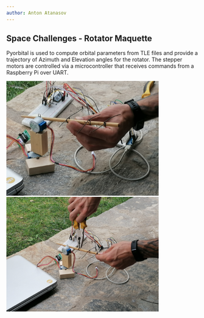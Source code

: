 ```yaml
---
author: Anton Atanasov
---
```

## Space Challenges - Rotator Maquette

Pyorbital is used to compute orbital parameters from TLE files and provide a trajectory of Azimuth and Elevation angles for the rotator.
The stepper motors are controlled via a microcontroller that receives commands from a Raspberry Pi over UART. 

<img src="https://raw.githubusercontent.com/Silverlined/silverlined.github.io/main/res/prototype-1.jpg" alt="prototype-1" width="400">
<img src="https://raw.githubusercontent.com/Silverlined/silverlined.github.io/main/res/prototype-2.jpg" alt="prototype-2" width="400">


